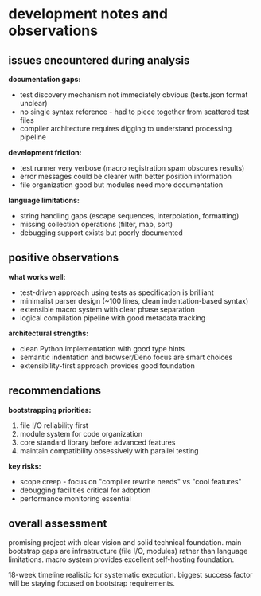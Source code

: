 # development notes and observations

## issues encountered during analysis

**documentation gaps:**
- test discovery mechanism not immediately obvious (tests.json format unclear)
- no single syntax reference - had to piece together from scattered test files  
- compiler architecture requires digging to understand processing pipeline

**development friction:**
- test runner very verbose (macro registration spam obscures results)
- error messages could be clearer with better position information
- file organization good but modules need more documentation

**language limitations:**
- string handling gaps (escape sequences, interpolation, formatting)
- missing collection operations (filter, map, sort)
- debugging support exists but poorly documented

## positive observations

**what works well:**
- test-driven approach using tests as specification is brilliant
- minimalist parser design (~100 lines, clean indentation-based syntax)
- extensible macro system with clear phase separation
- logical compilation pipeline with good metadata tracking

**architectural strengths:**
- clean Python implementation with good type hints
- semantic indentation and browser/Deno focus are smart choices
- extensibility-first approach provides good foundation

## recommendations

**bootstrapping priorities:**
1. file I/O reliability first
2. module system for code organization  
3. core standard library before advanced features
4. maintain compatibility obsessively with parallel testing

**key risks:**
- scope creep - focus on "compiler rewrite needs" vs "cool features"
- debugging facilities critical for adoption
- performance monitoring essential

## overall assessment

promising project with clear vision and solid technical foundation. main bootstrap gaps are infrastructure (file I/O, modules) rather than language limitations. macro system provides excellent self-hosting foundation.

18-week timeline realistic for systematic execution. biggest success factor will be staying focused on bootstrap requirements.